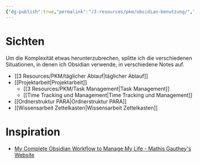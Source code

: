```yaml
---
{"dg-publish":true,"permalink":"/3-resources/pkm/obsidian-benutzung/","created":"2024-04-14T11:15:34.188+02:00","updated":"2024-04-14T11:46:25.064+02:00"}
---
```



# Sichten

Um die Komplexität etwas herunterzubrechen, splitte ich die verschiedenen Situationen, in denen ich Obsidian verwende, in verschiedene Notes auf.

- [[3 Resources/PKM/täglicher Ablauf\|täglicher Ablauf]]
- [[Projektarbeit\|Projektarbeit]]
	- [[3 Resources/PKM/Task Management\|Task Management]]
	- [[Time Tracking und Management\|Time Tracking und Management]]
- [[Ordnerstruktur PARA\|Ordnerstruktur PARA]]
- [[Wissensarbeit Zettelkasten\|Wissensarbeit Zettelkasten]]

# Inspiration

- [My Complete Obsidian Workflow to Manage My Life - Mathis Gauthey's Website](https://mathisgauthey.github.io/my-complete-obsidian-workflow-to-manage-my-life/)
